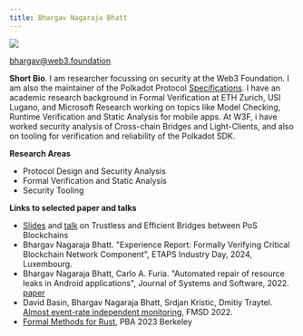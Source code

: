 ```yaml
---
title: Bhargav Nagaraja Bhatt
---
```


<img className="members" src="https://i.imgur.com/5wzFx7b.jpg"/>

bhargav@web3.foundation

**Short Bio**. I am researcher focussing on security at the Web3 Foundation. I am also the maintainer of the Polkadot Protocol [Specifications](https://spec.polkadot.network/). I have an academic research background in Formal Verification at ETH Zurich, USI Lugano, and Microsoft Research working on topics like Model Checking, Runtime Verification and Static Analysis for mobile apps. At W3F, i have worked security analysis of Cross-chain Bridges and Light-Clients, and also on tooling for verification and reliability of the Polkadot SDK.

**Research Areas**

* Protocol Design and Security Analysis
* Formal Verification and Static Analysis
* Security Tooling

**Links to selected paper and talks**

* [Slides](https://docs.google.com/presentation/d/1EAY6GgkA0KPEdNbWe4TGlzVxSR7u77Ag98zPUwcoujI/edit?usp=sharing) and [talk](https://www.youtube.com/watch?v=SSmtwvoZgDw) on Trustless and Efficient Bridges between PoS Blockchains
* Bhargav Nagaraja Bhatt. "Experience Report: Formally Verifying Critical Blockchain Network Component", ETAPS Industry Day, 2024, Luxembourg. 
* Bhargav Nagaraja Bhatt, Carlo A. Furia. "Automated repair of resource leaks in Android applications", Journal of Systems and Software, 2022. [paper](https://www.sciencedirect.com/science/article/pii/S0164121222001273?via%3Dihub)
* David Basin, Bhargav Nagaraja Bhatt, Srdjan Kristic, Dmitiy Traytel. [Almost event-rate independent monitoring](https://link.springer.com/article/10.1007/s10703-018-00328-3), FMSD 2022.
* [Formal Methods for Rust](https://polkadot-blockchain-academy.github.io/pba-content/berkeley-2023/syllabus/0-Miscellaneous/1-Formal-Methods/1-intro_formal_methods_slides.html#/), PBA 2023 Berkeley